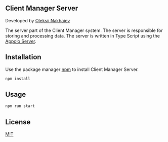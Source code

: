## Client Manager Server

Developed by [Oleksii Nakhaiev](https://github.com/nakhaev)

The server part of the Client Manager system. 
The server is responsible for storing and processing data. 
The server is written in Type Script using the [Appolo Server](https://www.apollographql.com/docs/apollo-server/).

## Installation

Use the package manager [npm](https://www.npmjs.com/) to install Client Manager Server.

```bash
npm install
```

## Usage

```bash
npm run start
```

## License
[MIT](https://choosealicense.com/licenses/mit/)
